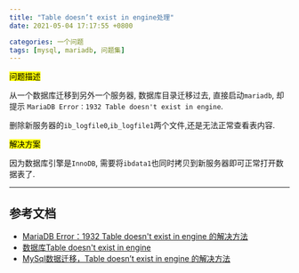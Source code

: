 ```yaml
---
title: "Table doesn’t exist in engine处理"
date: 2021-05-04 17:17:55 +0800

categories: 一个问题
tags: [mysql, mariadb, 问题集]
---
```


<mark>问题描述</mark>

从一个数据库迁移到另外一个服务器, 数据库目录迁移过去, 直接启动`mariadb`, 却提示 `MariaDB Error：1932 Table doesn't exist in engine`.

删除新服务器的`ib_logfile0`,`ib_logfile1`两个文件,还是无法正常查看表内容.

<mark>解决方案</mark>

因为数据库引擎是`InnoDB`, 需要将`ibdata1`也同时拷贝到新服务器即可正常打开数据表了.

---
## 参考文档
- [MariaDB Error：1932 Table doesn't exist in engine 的解决方法](https://blog.csdn.net/hawht/article/details/84246261)
- [数据库Table doesn't exist in engine](https://www.cnblogs.com/417xiaoliu/p/11041203.html)
- [MySql数据迁移，Table doesn’t exist in engine 的解决方法](http://www.newmedicalsystem.com/archives/425.html)
